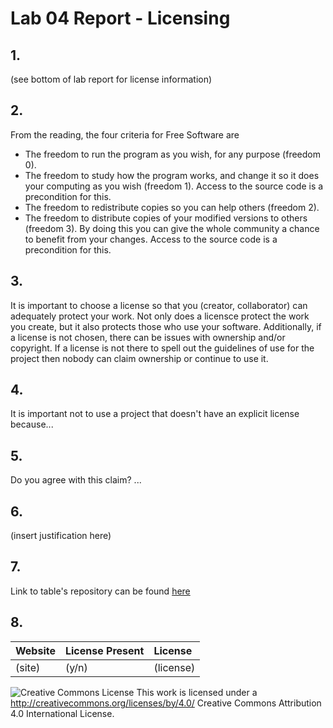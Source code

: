 # Lab 04 Report - Licensing

## 1.

(see bottom of lab report for license information)

## 2. 

From the reading, the four criteria for Free Software are
 - The freedom to run the program as you wish, for any purpose (freedom 0).
 - The freedom to study how the program works, and change it so it does your computing as you wish (freedom 1). Access to the source code is a precondition for this.
- The freedom to redistribute copies so you can help others (freedom 2).
- The freedom to distribute copies of your modified versions to others (freedom 3). By doing this you can give the whole community a chance to benefit from your changes. Access to the source code is a precondition for this.

## 3. 

It is important to choose a license so that you (creator, collaborator) can adequately protect your work. Not only does a licensce protect the work you create, but it also protects those who use your software. Additionally, if a license is not chosen, there can be issues with ownership and/or copyright. If a license is not there to spell out the guidelines of use for the project then nobody can claim ownership or continue to use it. 

## 4. 

It is important not to use a project that doesn't have an explicit license because...

## 5.

Do you agree with this claim? ...

## 6. 

(insert justification here)

## 7. 

Link to table's repository can be found [here](https://github.com/ThomasAndrasek/open-source-game)

## 8. 

Website | License Present | License
---------|:----------|:-------
(site) | (y/n) | (license)


![Creative Commons License](https://i.creativecommons.org/l/by/4.0/88x31.png) This work is licensed under a http://creativecommons.org/licenses/by/4.0/ Creative Commons Attribution 4.0 International License.
